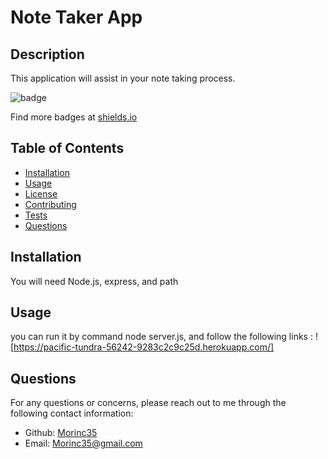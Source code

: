 
        
# Note Taker App

## Description
      
This application will assist in your note taking process.
      
![badge](https://img.shields.io/badge/License-MIT-yellow.svg)
      
Find more badges at [shields.io](https://shields.io)

## Table of Contents 
- [Installation](#installation)
- [Usage](#usage)
- [License](#license)
- [Contributing](#Contributing)
- [Tests](#tests)
- [Questions](#questions)

## Installation
You will need Node.js, express, and path

## Usage
you can run it by command node server.js, and follow the following links : ![https://pacific-tundra-56242-9283c2c9c25d.herokuapp.com/]

## Questions
For any questions or concerns, please reach out to me through the following contact information:

- Github: [Morinc35](https://github.com/Morinc35)
- Email: Morinc35@gmail.com
